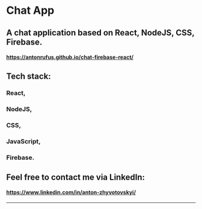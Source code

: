 # Chat App

## A chat application based on React, NodeJS, CSS, Firebase.

#### https://antonrufus.github.io/chat-firebase-react/

## Tech stack:

### React,

### NodeJS,

### CSS,

### JavaScript,

### Firebase.

## Feel free to contact me via LinkedIn:

#### https://www.linkedin.com/in/anton-zhyvotovskyi/

---
